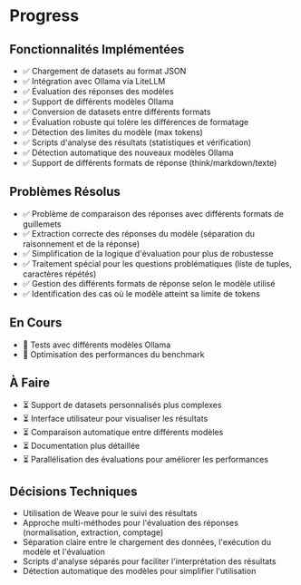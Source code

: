 # Progress

## Fonctionnalités Implémentées
- ✅ Chargement de datasets au format JSON
- ✅ Intégration avec Ollama via LiteLLM
- ✅ Évaluation des réponses des modèles
- ✅ Support de différents modèles Ollama
- ✅ Conversion de datasets entre différents formats
- ✅ Évaluation robuste qui tolère les différences de formatage
- ✅ Détection des limites du modèle (max tokens)
- ✅ Scripts d'analyse des résultats (statistiques et vérification)
- ✅ Détection automatique des nouveaux modèles Ollama
- ✅ Support de différents formats de réponse (think/markdown/texte)

## Problèmes Résolus
- ✅ Problème de comparaison des réponses avec différents formats de guillemets
- ✅ Extraction correcte des réponses du modèle (séparation du raisonnement et de la réponse)
- ✅ Simplification de la logique d'évaluation pour plus de robustesse
- ✅ Traitement spécial pour les questions problématiques (liste de tuples, caractères répétés)
- ✅ Gestion des différents formats de réponse selon le modèle utilisé
- ✅ Identification des cas où le modèle atteint sa limite de tokens

## En Cours
- 🔄 Tests avec différents modèles Ollama
- 🔄 Optimisation des performances du benchmark

## À Faire
- ⏳ Support de datasets personnalisés plus complexes
- ⏳ Interface utilisateur pour visualiser les résultats
- ⏳ Comparaison automatique entre différents modèles
- ⏳ Documentation plus détaillée
- ⏳ Parallélisation des évaluations pour améliorer les performances

## Décisions Techniques
- Utilisation de Weave pour le suivi des résultats
- Approche multi-méthodes pour l'évaluation des réponses (normalisation, extraction, comptage)
- Séparation claire entre le chargement des données, l'exécution du modèle et l'évaluation
- Scripts d'analyse séparés pour faciliter l'interprétation des résultats
- Détection automatique des modèles pour simplifier l'utilisation